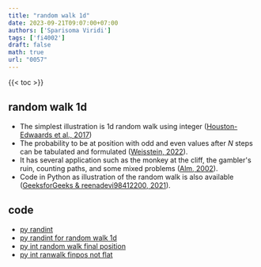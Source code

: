 ```yaml
---
title: "random walk 1d"
date: 2023-09-21T09:07:00+07:00
authors: ['Sparisoma Viridi']
tags: ['fi4002']
draft: false
math: true
url: "0057"
---
```

{{< toc >}}


## random walk 1d
+ The simplest illustration is 1d random walk using integer ([Houston-Edwaards et al., 2017](https://www.youtube.com/watch?v=stgYW6M5o4k&t=63s))
+ The probability to be at position with odd and even values after $N$ steps can be tabulated and formulated ([Weisstein, 2022](https://mathworld.wolfram.com/RandomWalk1-Dimensional.html)).
+ It has several application such as the monkey at the cliff, the gambler's ruin, counting paths, and some mixed problems ([Alm, 2002](http://www2.math.uu.se/~sea/kurser/stokprocmn1/slumpvandring_eng.pdf)).
+ Code in Python as illustration of the random walk is also available ([GeeksforGeeks & reenadevi98412200, 2021](https://www.geeksforgeeks.org/random-walk-implementation-python/)).


## code
+ [py randint](../0058/)
+ [py randint for random walk 1d](../0059)
+ [py int random walk final position](../0060)
+ [py int ranwalk finpos not flat](../0061)
